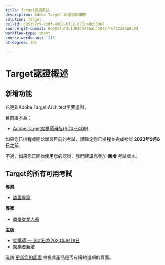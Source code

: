 ```yaml
---
title: Target認證概述
description: Adobe Target 認證選項概觀
solution: Target
exl-id: 6853b7c9-23df-4082-b752-026dadcb3087
source-git-commit: 6b681faf4c1d84408f6ab430477fef22285b8c9d
workflow-type: tm+mt
source-wordcount: '113'
ht-degree: 10%

---
```


# Target認證概述

## 新增功能

已更新Adobe Target Architect主要憑證。

目前版本為：

* [Adobe Target架構師母版(AD0-E409)](/help/certifications/at/at-m-architect.md)

如果您已排程或開始學習目前的考試，請確定您已排程並完成考試 **2023年9月8日之前**.

不過，如果您正開始使用您的認證，我們建議您參加 **新增** 考試版本。

## Target的所有可用考試

**專業**

* [認證專家](/help/certifications/at/at-p-business.md) <!--AD0-E408-->

**專家**

* [商業從業人員](/help/certifications/at/at-e-business.md) <!--AD0-E406-->

**主版**

* [架構師 — 到期日為2023年9月8日](/help/certifications/at/at-m-architect.md) <!--AD0-E407-->
* [架構者新增](/help/certifications/at/at-m-architect0623.md) <!--AD0-E409-->

造訪 [更新您的認證](/help/certifications/renew.md) 檢視此產品是否有續約選項的頁面。
